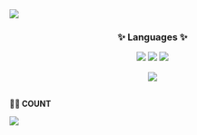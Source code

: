 <img src="https://capsule-render.vercel.app/api?type=waving&color=EDC6CB&height=300&section=header&text=Yzora%20Github&fontSize=90" />

<div align=center>
	<h3>✨ Languages ✨</h3>
</div>

<div align="center">
	<img src="https://img.shields.io/badge/HTML5-E34F26?style=flat&logo=HTML5&logoColor=white" />
	<img src="https://img.shields.io/badge/CSS3-1572B6?style=flat&logo=CSS3&logoColor=white" />
	<img src="https://img.shields.io/badge/JavaScript-F7DF1E?style=flat&logo=JavaScript&logoColor=white" />
</div><br>

<div align="center">
	<img src="https://github-readme-stats.vercel.app/api/top-langs/?username=Yzoraa&layout=compact">
</div><br>

<p><b>🧑‍💻 COUNT </b></p>
<a href="https://hits.seeyoufarm.com"><img src="https://hits.seeyoufarm.com/api/count/incr/badge.svg?url=https%3A%2F%2Fgithub.com%2Fgjbae1212%2Fhit-counter&count_bg=%23C8C8C8&title_bg=%234765BA&icon=pinboard.svg&icon_color=%23F6F5F5&title=hits&edge_flat=true"/></a>
